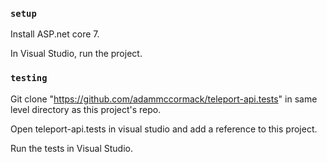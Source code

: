### `setup`

Install ASP.net core 7.

In Visual Studio, run the project.

### `testing`

Git clone "https://github.com/adammccormack/teleport-api.tests" in same level directory as this project's repo.

Open teleport-api.tests in visual studio and add a reference to this project.

Run the tests in Visual Studio.
